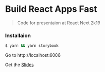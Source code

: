# Build React Apps Fast

> Code for presentaion at React Next 2k19

### Installaion

```bash
$ yarn && yarn storybook
```

Go to http://localhost:6006

Get the [Slides](https://docs.google.com/presentation/d/1zhy-XJF2s1u5NGEerMNZP5aJMVwkZSqXQMvGcUmk7Ew/edit?usp=sharing)
